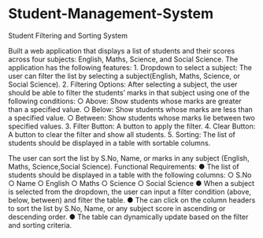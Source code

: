 # Student-Management-System
Student Filtering and Sorting System

Built a web application that displays a list of students and their scores across four subjects: English, Maths, Science, and Social Science. 
The application has the following features:
    1. Dropdown to select a subject: The user can filter the list by selecting a subject(English, Maths, Science, or Social Science).
    2. Filtering Options: After selecting a subject, the user should be able to filter the students’ marks in that subject using one of the following conditions:
        ○ Above: Show students whose marks are greater than a specified value.
        ○ Below: Show students whose marks are less than a specified value.
        ○ Between: Show students whose marks lie between two specified values.
    3. Filter Button: A button to apply the filter.
    4. Clear Button: A button to clear the filter and show all students.
    5. Sorting: The list of students should be displayed in a table with sortable columns. 
    
The user can sort the list by S.No, Name, or marks in any subject (English, Maths, Science,Social Science).
  Functional Requirements:
  ● The list of students should be displayed in a table with the following columns:
  ○ S.No
  ○ Name
  ○ English
  ○ Maths
  ○ Science
  ○ Social Science
● When a subject is selected from the dropdown, the user can input a filter condition (above, below, between) and filter the table.
● The can click on the column headers to sort the list by S.No, Name, or any subject score in ascending or descending order.
● The table can dynamically update based on the filter and sorting criteria.

